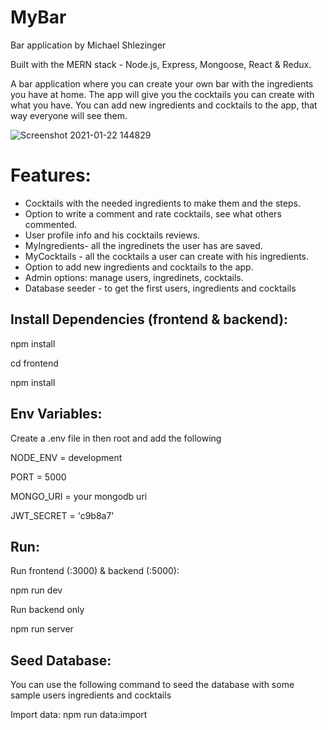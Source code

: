 # MyBar
Bar application by Michael Shlezinger 

Built with the MERN stack - Node.js, Express, Mongoose, React & Redux.

A bar application where you can create your own bar with the ingredients you have at home. The app will give you the cocktails you can create with what you have.
You can add new ingredients and cocktails to the app, that way everyone will see them.

![Screenshot 2021-01-22 144829](https://user-images.githubusercontent.com/44841173/105493554-3656c880-5cc2-11eb-8475-942f1d535ff8.png)


# Features:
- Cocktails with the needed ingredients to make them and the steps.
- Option to write a comment and rate cocktails, see what others commented.
- User profile info and his cocktails reviews.
- MyIngredients- all the ingredinets the user has are saved.
- MyCocktails - all the cocktails a user can create with his ingredients.
- Option to add new ingredients and cocktails to the app.
- Admin options: manage users, ingredinets, cocktails.
- Database seeder - to get the first users, ingredients and cocktails

## Install Dependencies (frontend & backend):
npm install

cd frontend

npm install

## Env Variables:
Create a .env file in then root and add the following

NODE_ENV = development

PORT = 5000

MONGO_URI = your mongodb uri

JWT_SECRET = 'c9b8a7'

## Run:
Run frontend (:3000) & backend (:5000):

npm run dev

Run backend only

npm run server

## Seed Database:
You can use the following command to seed the database with some sample users ingredients and cocktails

Import data:
npm run data:import

